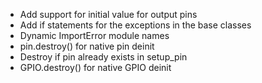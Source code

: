 * Add support for initial value for output pins
* Add if statements for the exceptions in the base classes
* Dynamic ImportError module names
* pin.destroy() for native pin deinit
* Destroy if pin already exists in setup_pin
* GPIO.destroy() for native GPIO deinit
